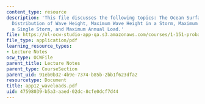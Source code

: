 ```yaml
---
content_type: resource
description: 'This file discusses the following topics: The Ocean Surface and the
  Distribution of Wave Height, Maximum Wave Height in a Storm, Maximum Wave Load During
  a Single Storm, and Maximum Annual Load.'
file: https://ol-ocw-studio-app-qa.s3.amazonaws.com/courses/1-151-probability-and-statistics-in-engineering-spring-2005/47598039b5a3aaed02dc8cfe0dcf7d44_app12_waveloads.pdf
file_type: application/pdf
learning_resource_types:
- Lecture Notes
ocw_type: OCWFile
parent_title: Lecture Notes
parent_type: CourseSection
parent_uid: 91eb0b32-4b9e-7374-b85b-2bb1f623dfa2
resourcetype: Document
title: app12_waveloads.pdf
uid: 47598039-b5a3-aaed-02dc-8cfe0dcf7d44
---
```

